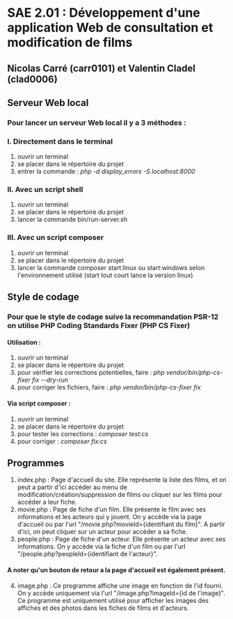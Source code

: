 # SAE 2.01 : Développement d'une application Web de consultation et modification de films

## Nicolas Carré (carr0101) et Valentin Cladel (clad0006)

## Serveur Web local
### Pour lancer un serveur Web local il y a 3 méthodes :
### I. Directement dans le terminal
1. ouvrir un terminal
2. se placer dans le répertoire du projet
3. entrer la commande : *php -d display_errors -S localhost:8000*

### II. Avec un script shell
1. ouvrir un terminal
2. se placer dans le répertoire du projet
3. lancer la commande bin/run-server.sh

### III. Avec un script composer

1. ouvrir un terminal
2. se placer dans le répertoire du projet
3. lancer la commande composer start:linux ou start:windows selon l'environnement utilisé (start tout court lance la version linux)

## Style de codage
### Pour que le style de codage suive la recommandation PSR-12 on utilise PHP Coding Standards Fixer (PHP CS Fixer)
#### Utilisation :

1. ouvrir un terminal
2. se placer dans le répertoire du projet
3. pour vérifier les corrections potentielles, faire : *php vendor/bin/php-cs-fixer fix --dry-run*
4. pour corriger les fichiers, faire : *php vendor/bin/php-cs-fixer fix*

#### Via script composer :

1. ouvrir un terminal
2. se placer dans le répertoire du projet
3. pour tester les corrections : *composer test:cs*
4. pour corriger : *composer fix:cs*

## Programmes

1. index.php : Page d'accueil du site. Elle représente la liste des films, et on peut a partir d'ici accéder au menu de 
modification/création/suppression de films ou cliquer sur les films pour accéder a leur fiche.
2. movie.php : Page de fiche d'un film. Elle présente le film avec ses informations et les acteurs qui y jouent.
On y accède via la page d'accueil ou par l'url "/movie.php?movieId={identifiant du film}".
A partir d'ici, on peut cliquer sur un acteur pour accéder a sa fiche.
3. people.php : Page de fiche d'un acteur. Elle présente un acteur avec ses informations. On y accède via la fiche
d'un film ou par l'url "/people.php?peopleId={identifiant de l'acteur}".

#### A noter qu'un bouton de retour a la page d'accueil est également présent.

4. image.php : Ce programme affiche une image en fonction de l'id fourni. On y accède uniquement via 
l'url "/image.php?imageId={id de l'image}". Ce programme est uniquement utilisé pour afficher les images des affiches
et des photos dans les fiches de films et d'acteurs.